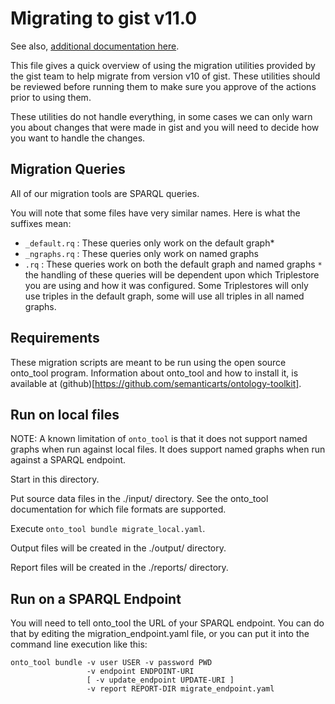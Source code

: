 # Migrating to gist v11.0

See also, [additional documentation here](../../docs/MajorVersionMigration.md).

This file gives a quick overview of using the migration utilities provided
by the gist team to help migrate from version v10 of gist. These
utilities should be reviewed before running them to make sure you approve
of the actions prior to using them.

These utilities do not handle everything, in some cases we can only warn you
about changes that were made in gist and you will need to decide how you want
to handle the changes.

## Migration Queries

All of our migration tools are SPARQL queries.

You will note that some files have very similar names. Here is what the suffixes mean:
- `_default.rq` : These queries only work on the default graph*
- `_ngraphs.rq` : These queries only work on named graphs
- `.rq` : These queries work on both the default graph and named graphs
`*` the handling of these queries will be dependent upon which Triplestore
you are using and how it was configured. Some Triplestores will only use
triples in the default graph, some will use all triples in all named graphs.

## Requirements

These migration scripts are meant to be run using the open source onto_tool
program. Information about onto_tool and how to install it, is available at
(github)[https://github.com/semanticarts/ontology-toolkit].

## Run on local files

NOTE: A known limitation of `onto_tool` is that it does not support named graphs when run against local files.
It does support named graphs when run against a SPARQL endpoint.

Start in this directory.

Put source data files in the ./input/ directory. See the onto_tool documentation for which file formats are supported.

Execute `onto_tool bundle migrate_local.yaml`.

Output files will be created in the ./output/ directory.

Report files will be created in the ./reports/ directory.

## Run on a SPARQL Endpoint

You will need to tell onto_tool the URL of your SPARQL endpoint. You can do that
by editing the migration_endpoint.yaml file, or you can put it into the command
line execution like this:

```shell
onto_tool bundle -v user USER -v password PWD 
                 -v endpoint ENDPOINT-URI 
                 [ -v update_endpoint UPDATE-URI ] 
                 -v report REPORT-DIR migrate_endpoint.yaml
```
